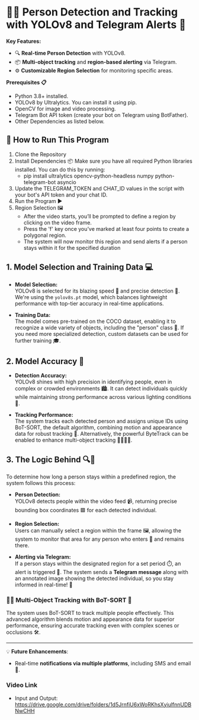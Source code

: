 # 🚶‍♂️ Person Detection and Tracking with YOLOv8 and Telegram Alerts 🚨

**Key Features:**
- 🔍 **Real-time Person Detection** with YOLOv8.
- 📦 **Multi-object tracking** and **region-based alerting** via Telegram.
- ⚙️ **Customizable Region Selection** for monitoring specific areas.
  
**Prerequisites 📋**
- Python 3.8+ installed.
- YOLOv8 by Ultralytics. You can install it using pip.
- OpenCV for image and video processing.
- Telegram Bot API token (create your bot on Telegram using BotFather).
- Other Dependencies as listed below.

## 🚀 How to Run This Program
1. Clone the Repository
2. Install Dependencies 📦
   Make sure you have all required Python libraries installed. You can do this by running:
   - pip install ultralytics opencv-python-headless numpy python-telegram-bot asyncio
3. Update the TELEGRAM_TOKEN and CHAT_ID values in the script with your bot's API token and your chat ID.
4. Run the Program ▶️
5. Region Selection 🖼️
   - After the video starts, you’ll be prompted to define a region by clicking on the video frame.
   - Press the 'f' key once you’ve marked at least four points to create a polygonal region.
   - The system will now monitor this region and send alerts if a person stays within it for the specified duration
     
## 1. Model Selection and Training Data 💻

- **Model Selection:**  
  YOLOv8 is selected for its blazing speed 🚀 and precise detection 🎯. We're using the `yolov8s.pt` model, which balances lightweight performance with top-tier accuracy in real-time applications.
  
- **Training Data:**  
  The model comes pre-trained on the COCO dataset, enabling it to recognize a wide variety of objects, including the "person" class 🧍. If you need more specialized detection, custom datasets can be used for further training 🎓.

## 2. Model Accuracy 🔧

- **Detection Accuracy:**  
  YOLOv8 shines with high precision in identifying people, even in complex or crowded environments 🏙️. It can detect individuals quickly while maintaining strong performance across various lighting conditions 🌇.
  
- **Tracking Performance:**  
  The system tracks each detected person and assigns unique IDs using BoT-SORT, the default algorithm, combining motion and appearance data for robust tracking 🔄. Alternatively, the powerful ByteTrack can be enabled to enhance multi-object tracking 🚶‍♂️🚶‍♀️.

## 3. The Logic Behind 🔍🤔

To determine how long a person stays within a predefined region, the system follows this process:

- **Person Detection:**  
  YOLOv8 detects people within the video feed 📹, returning precise bounding box coordinates 🟩 for each detected individual.

- **Region Selection:**  
  Users can manually select a region within the frame 🖼️, allowing the system to monitor that area for any person who enters 👀 and remains there.

- **Alerting via Telegram:**  
  If a person stays within the designated region for a set period ⏱️, an alert is triggered 📲. The system sends a **Telegram message** along with an annotated image showing the detected individual, so you stay informed in real-time! 📸

### 🚶‍♀️ Multi-Object Tracking with BoT-SORT 🔄

The system uses BoT-SORT to track multiple people effectively. This advanced algorithm blends motion and appearance data for superior performance, ensuring accurate tracking even with complex scenes or occlusions 🛠️.

---

💡 **Future Enhancements**:  
- Real-time **notifications via multiple platforms**, including SMS and email 📧.

### Video Link
- Input and Output: https://drive.google.com/drive/folders/1d5JrnfiU6xWoRKhsXyiulfnnUDBNwCHH
